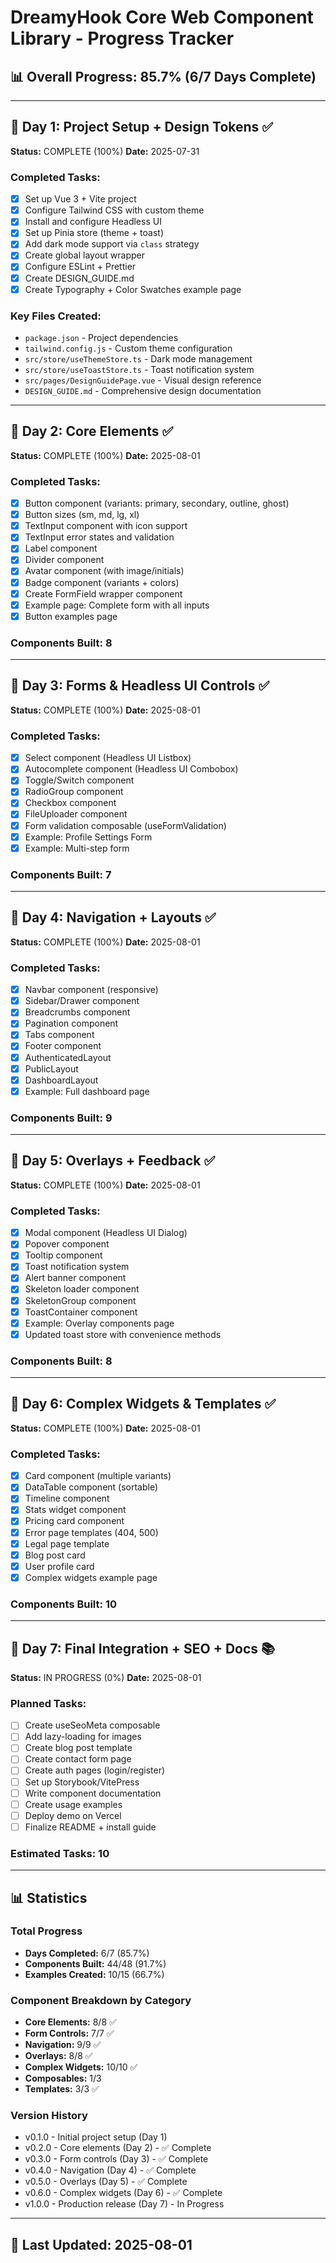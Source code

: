 # DreamyHook Core Web Component Library - Progress Tracker

## 📊 Overall Progress: 85.7% (6/7 Days Complete)

---

## 📅 Day 1: Project Setup + Design Tokens ✅
**Status:** COMPLETE (100%)
**Date:** 2025-07-31

### Completed Tasks:
- [x] Set up Vue 3 + Vite project
- [x] Configure Tailwind CSS with custom theme
- [x] Install and configure Headless UI
- [x] Set up Pinia store (theme + toast)
- [x] Add dark mode support via `class` strategy
- [x] Create global layout wrapper
- [x] Configure ESLint + Prettier
- [x] Create DESIGN_GUIDE.md
- [x] Create Typography + Color Swatches example page

### Key Files Created:
- `package.json` - Project dependencies
- `tailwind.config.js` - Custom theme configuration
- `src/store/useThemeStore.ts` - Dark mode management
- `src/store/useToastStore.ts` - Toast notification system
- `src/pages/DesignGuidePage.vue` - Visual design reference
- `DESIGN_GUIDE.md` - Comprehensive design documentation

---

## 📅 Day 2: Core Elements ✅
**Status:** COMPLETE (100%)
**Date:** 2025-08-01

### Completed Tasks:
- [x] Button component (variants: primary, secondary, outline, ghost)
- [x] Button sizes (sm, md, lg, xl)
- [x] TextInput component with icon support
- [x] TextInput error states and validation
- [x] Label component
- [x] Divider component
- [x] Avatar component (with image/initials)
- [x] Badge component (variants + colors)
- [x] Create FormField wrapper component
- [x] Example page: Complete form with all inputs
- [x] Button examples page

### Components Built: 8

---

## 📅 Day 3: Forms & Headless UI Controls ✅
**Status:** COMPLETE (100%)
**Date:** 2025-08-01

### Completed Tasks:
- [x] Select component (Headless UI Listbox)
- [x] Autocomplete component (Headless UI Combobox)
- [x] Toggle/Switch component
- [x] RadioGroup component
- [x] Checkbox component
- [x] FileUploader component
- [x] Form validation composable (useFormValidation)
- [x] Example: Profile Settings Form
- [x] Example: Multi-step form

### Components Built: 7

---

## 📅 Day 4: Navigation + Layouts ✅
**Status:** COMPLETE (100%)
**Date:** 2025-08-01

### Completed Tasks:
- [x] Navbar component (responsive)
- [x] Sidebar/Drawer component
- [x] Breadcrumbs component
- [x] Pagination component
- [x] Tabs component
- [x] Footer component
- [x] AuthenticatedLayout
- [x] PublicLayout
- [x] DashboardLayout
- [x] Example: Full dashboard page

### Components Built: 9

---

## 📅 Day 5: Overlays + Feedback ✅
**Status:** COMPLETE (100%)
**Date:** 2025-08-01

### Completed Tasks:
- [x] Modal component (Headless UI Dialog)
- [x] Popover component
- [x] Tooltip component
- [x] Toast notification system
- [x] Alert banner component
- [x] Skeleton loader component
- [x] SkeletonGroup component
- [x] ToastContainer component
- [x] Example: Overlay components page
- [x] Updated toast store with convenience methods

### Components Built: 8

---

## 📅 Day 6: Complex Widgets & Templates ✅
**Status:** COMPLETE (100%)
**Date:** 2025-08-01

### Completed Tasks:
- [x] Card component (multiple variants)
- [x] DataTable component (sortable)
- [x] Timeline component
- [x] Stats widget component
- [x] Pricing card component
- [x] Error page templates (404, 500)
- [x] Legal page template
- [x] Blog post card
- [x] User profile card
- [x] Complex widgets example page

### Components Built: 10

---

## 📅 Day 7: Final Integration + SEO + Docs 📚
**Status:** IN PROGRESS (0%)
**Date:** 2025-08-01

### Planned Tasks:
- [ ] Create useSeoMeta composable
- [ ] Add lazy-loading for images
- [ ] Create blog post template
- [ ] Create contact form page
- [ ] Create auth pages (login/register)
- [ ] Set up Storybook/VitePress
- [ ] Write component documentation
- [ ] Create usage examples
- [ ] Deploy demo on Vercel
- [ ] Finalize README + install guide

### Estimated Tasks: 10

---

## 📊 Statistics

### Total Progress
- **Days Completed:** 6/7 (85.7%)
- **Components Built:** 44/48 (91.7%)
- **Examples Created:** 10/15 (66.7%)

### Component Breakdown by Category
- **Core Elements:** 8/8 ✅
- **Form Controls:** 7/7 ✅
- **Navigation:** 9/9 ✅
- **Overlays:** 8/8 ✅
- **Complex Widgets:** 10/10 ✅
- **Composables:** 1/3
- **Templates:** 3/3 ✅

### Version History
- v0.1.0 - Initial project setup (Day 1)
- v0.2.0 - Core elements (Day 2) - ✅ Complete
- v0.3.0 - Form controls (Day 3) - ✅ Complete
- v0.4.0 - Navigation (Day 4) - ✅ Complete
- v0.5.0 - Overlays (Day 5) - ✅ Complete
- v0.6.0 - Complex widgets (Day 6) - ✅ Complete
- v1.0.0 - Production release (Day 7) - In Progress

---

## 🔄 Last Updated: 2025-08-01
